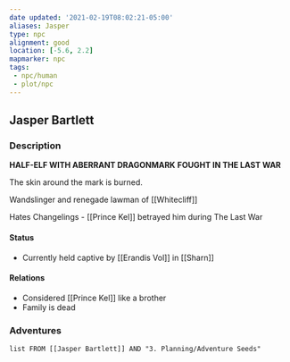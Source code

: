 ```yaml
---
date updated: '2021-02-19T08:02:21-05:00'
aliases: Jasper
type: npc
alignment: good
location: [-5.6, 2.2]
mapmarker: npc
tags:
 - npc/human
 - plot/npc
---
```


## Jasper Bartlett

### Description

**HALF-ELF WITH ABERRANT DRAGONMARK**
**FOUGHT IN THE LAST WAR**

The skin around the mark is burned.

Wandslinger and renegade lawman of [[Whitecliff]]

Hates Changelings - [[Prince Kel]] betrayed him during The Last War


#### Status
- Currently held captive by [[Erandis Vol]] in [[Sharn]]

#### Relations
- Considered [[Prince Kel]] like a brother
- Family is dead

### Adventures
```dataview
list FROM [[Jasper Bartlett]] AND "3. Planning/Adventure Seeds"
```